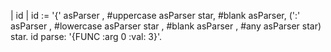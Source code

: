 | id |
id := '{' asParser , 
	#uppercase asParser star, 
	#blank asParser,
	(':' asParser , #lowercase asParser star , #blank asParser , #any asParser star) star.
id parse: '{FUNC :arg 0 :val: 3}'.